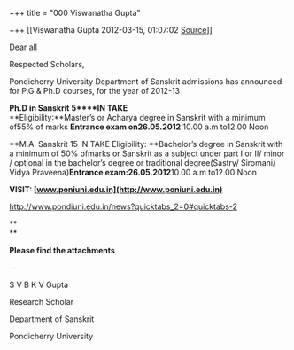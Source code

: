 +++
title = "000 Viswanatha Gupta"

+++
[[Viswanatha Gupta	2012-03-15, 01:07:02 [Source](https://groups.google.com/g/bvparishat/c/V9spcPB8t7I)]]



Dear all

Respected Scholars,



Pondicherry University Department of Sanskrit admissions has announced for P.G & Ph.D courses, for the year of 2012-13

                              

                                   
     

**Ph.D in Sanskrit**  **5****IN TAKE**   
**Eligibility:**Master’s or Acharya degree in Sanskrit with a minimum of55% of marks      **Entrance exam on26.05.2012**
10.00 a.m to12.00 Noon

                                   

**M.A. Sanskrit    15 IN TAKE   Eligibility: **Bachelor’s degree in Sanskrit with a minimum of 50% ofmarks or Sanskrit as a subject under part I or II/ minor / optional in the bachelor’s degree or traditional degree(Sastry/ Siromani/ Vidya Praveena)**Entrance exam:26.05.2012**10.00 a.m to12.00 Noon  

  

**VISIT: [www.poniuni.edu.in](http://www.poniuni.edu.in)**

<http://www.pondiuni.edu.in/news?quicktabs_2=0#quicktabs-2>  

**  
**

**Please find the attachments**

--  

S V B K V Gupta

Research Scholar

Department of Sanskrit

Pondicherry University

  

